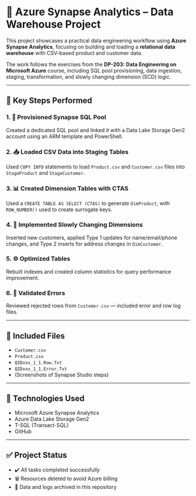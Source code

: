 # 🚀 Azure Synapse Analytics – Data Warehouse Project

This project showcases a practical data engineering workflow using **Azure Synapse Analytics**, focusing on building and loading a **relational data warehouse** with CSV-based product and customer data.

The work follows the exercises from the **DP-203: Data Engineering on Microsoft Azure** course, including SQL pool provisioning, data ingestion, staging, transformation, and slowly changing dimension (SCD) logic.

---

## 🧱 Key Steps Performed

### 1. 🔧 Provisioned Synapse SQL Pool  
Created a dedicated SQL pool and linked it with a Data Lake Storage Gen2 account using an ARM template and PowerShell.

### 2. 📥 Loaded CSV Data into Staging Tables  
Used `COPY INTO` statements to load `Product.csv` and `Customer.csv` files into `StageProduct` and `StageCustomer`.

### 3. 📊 Created Dimension Tables with CTAS  
Used a `CREATE TABLE AS SELECT (CTAS)` to generate `DimProduct`, with `ROW_NUMBER()` used to create surrogate keys.

### 4. 🔁 Implemented Slowly Changing Dimensions  
Inserted new customers, applied Type 1 updates for name/email/phone changes, and Type 2 inserts for address changes in `DimCustomer`.

### 5. ⚙️ Optimized Tables  
Rebuilt indexes and created column statistics for query performance improvement.

### 6. 🧪 Validated Errors  
Reviewed rejected rows from `Customer.csv` — included error and row log files.

---

## 📄 Included Files

- `Customer.csv`
- `Product.csv`
- `QIDxxx_1_1.Row.Txt`
- `QIDxxx_1_1.Error.Txt`
- (Screenshots of Synapse Studio steps)

---

## 📌 Technologies Used

- Microsoft Azure Synapse Analytics
- Azure Data Lake Storage Gen2
- T-SQL (Transact-SQL)
- GitHub

---

## ✅ Project Status

- ✔️ All tasks completed successfully
- 🗑️ Resources deleted to avoid Azure billing
- 📁 Data and logs archived in this repository
